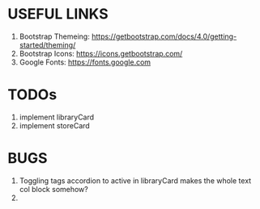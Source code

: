 
# USEFUL LINKS 

1. Bootstrap Themeing: https://getbootstrap.com/docs/4.0/getting-started/theming/
2. Bootstrap Icons: https://icons.getbootstrap.com/
3. Google Fonts: https://fonts.google.com


# TODOs

1. implement libraryCard
2. implement storeCard

# BUGS

1. Toggling tags accordion to active in libraryCard makes the whole text col block somehow?
2. 
